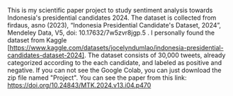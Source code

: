 This is my scientific paper project to study sentiment analysis towards Indonesia's presidential candidates 2024.
The dataset is collected from firdaus, asno (2023), “Indonesia Presidential Candidate's Dataset, 2024”, Mendeley Data, V5, doi: 10.17632/7w5zvr8jgp.5 .
I personally found the dataset from Kaggle [https://www.kaggle.com/datasets/jocelyndumlao/indonesia-presidential-candidates-dataset-2024].
The dataset consists of 30,000 tweets, already categorized according to the each candidate, and labeled as positive and negative.
If you can not see the Google Colab, you can just download the zip file named "Project".
You can see the paper from this link: https://doi.org/10.24843/MTK.2024.v13.i04.p470
